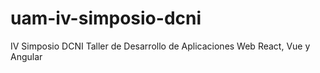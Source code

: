 # uam-iv-simposio-dcni
IV Simposio DCNI Taller de Desarrollo de Aplicaciones Web React, Vue y Angular
